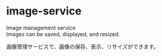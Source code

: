 # image-service

Image management service<br>
Images can be saved, displayed, and resized.

画像管理サービスで、画像の保存、表示、リサイズができます。
